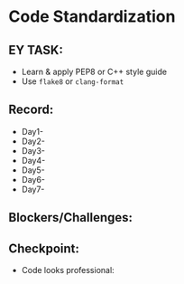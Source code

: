 # Code Standardization

## EY TASK:
* Learn & apply PEP8 or C++ style guide
* Use `flake8` or `clang-format`

## Record:
- Day1-
- Day2-
- Day3-
- Day4-
- Day5-
- Day6-
- Day7-

## Blockers/Challenges:

## Checkpoint:
- Code looks professional: